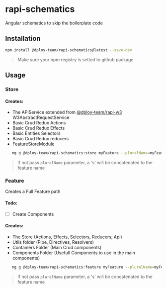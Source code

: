 # rapi-schematics

Angular schematics to skip the boilerplate code

## Installation

```sh
npm install @dploy-team/rapi-schematics@latest --save-dev
```

> Make sure your npm registry is setted to github package

## Usage

### Store

#### Creates:

- The APIService extended from [@dploy-team/rapi-w3](https://github.com/dploy-team/rapi-w3) W3AbstractRequestService
- Basic Crud Redux Actions
- Basic Crud Redux Effects
- Basic Entities Selectors
- Basic Crud Redux reducers
- FeatureStoreModule

```sh
   ng g @dploy-team/rapi-schematics:store myFeature --pluralName=myFeatures
```

> If not pass `pluralName` parameter, a 's' will be concatenated to the feature name

### Feature
Creates a Full Feature path

#### Todo: 

- [ ] Create Components


#### Creates:

- The Store (Actions, Effects, Selectors, Reducers, Api)
- Utils folder (Pipe, Directives, Resolvers)
- Containers Folder (Main Crud components)
- Components Folder (Usefull Components to use in the main components)

```sh
   ng g @dploy-team/rapi-schematics:feature myFeature --pluralName=myFeatures
```

> If not pass `pluralName` parameter, a 's' will be concatenated to the feature name

